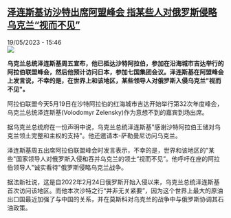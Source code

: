 <!--1684505701000-->
[泽连斯基访沙特出席阿盟峰会 指某些人对俄罗斯侵略乌克兰“视而不见”](https://www.rfi.fr/cn/%E5%9B%BD%E9%99%85/20230519-%E6%B3%BD%E8%BF%9E%E6%96%AF%E5%9F%BA%E8%AE%BF%E6%B2%99%E7%89%B9%E5%87%BA%E5%B8%AD%E9%98%BF%E7%9B%9F%E5%B3%B0%E4%BC%9A-%E6%8C%87%E6%9F%90%E4%BA%9B%E4%BA%BA%E5%AF%B9%E4%BF%84%E7%BD%97%E6%96%AF%E4%BE%B5%E7%95%A5%E4%B9%8C%E5%85%8B%E5%85%B0-%E8%A7%86%E8%80%8C%E4%B8%8D%E8%A7%81)
------

<div>19/05/2023 - 15:46</div><img src="https://s.rfi.fr/media/display/1ed09ee6-f641-11ed-80c3-005056a90321/w:1280/p:16x9/abae8c0763fbc2234ff66a0304dee71e_1684497313_extra_large%20%281%29.jpeg"><p><strong>乌克兰总统泽连斯基周五宣布，他已抵达沙特阿拉伯，参加在沿海城市吉达举行的阿拉伯联盟峰会，然后他预计访问日本，参加七国集团会议。泽连斯基在阿盟峰会上发言说，不幸的是，在世界上和该地区，某些领导人对俄罗斯入侵乌克兰"视而不见"。                    </strong></p><div><p><span><span><span><span><span><span>阿拉伯联盟今天5月19日在沙特阿拉伯的红海城市吉达开始举行第32次年度峰会，乌克兰总统泽连斯基(Volodomyr Zelensky)作为意想不到的嘉宾到场出席。</span></span></span></span></span></span></p><p><span><span><span><span><span><span>据乌克兰总统府在一份声明中说，乌克兰总统泽连斯基"感谢沙特阿拉伯王储对乌克兰领土完整和主权的支持"。他还邀请本-萨勒曼尼访问乌克兰。</span></span></span></span></span></span></p><p><span><span><span><span><span><span>泽连斯基周五出席阿拉伯联盟峰会时发言表示，不幸的是，世界和该地区的"某些"国家领导人对俄罗斯入侵和吞并乌克兰的领土“视而不见”。他呼吁在座的阿拉伯领导人"诚实看待"俄罗斯侵略乌克兰战争。</span></span></span></span></span></span></p><p>据法新社说，这是自2022年2月24日俄罗斯开始入侵以来，乌克兰总统泽连斯基首次访问该地区。而他本次<span><span><span><span><span><span>沙特之行“并非无关紧要”，因为这个世界上最大的原油出口国最近加强了与中国的关系，并在莫斯科对乌克兰的战争中与俄罗斯协调其石油政策。</span></span></span></span></span></span></p><div data-selfpromo-newsletter></div><div data-selfpromo-app></div></div>
